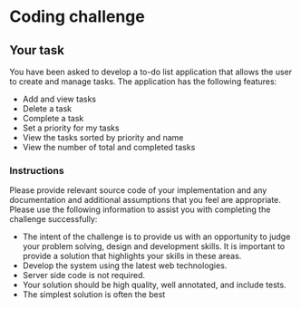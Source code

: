 # Coding challenge

## Your task

You have been asked to develop a to-do list application that allows the user to create and manage tasks. The application has the following features:

- Add and view tasks
- Delete a task
- Complete a task
- Set a priority for my tasks
- View the tasks sorted by priority and name
- View the number of total and completed tasks

### Instructions

Please provide relevant source code of your implementation and any documentation and additional assumptions that you feel are appropriate. Please use the following information to assist you with completing the challenge successfully:

- The intent of the challenge is to provide us with an opportunity to judge your problem solving, design and development skills. It is important to provide a solution that highlights your skills in these areas.
- Develop the system using the latest web technologies.
- Server side code is not required.
- Your solution should be high quality, well annotated, and include tests.
- The simplest solution is often the best
